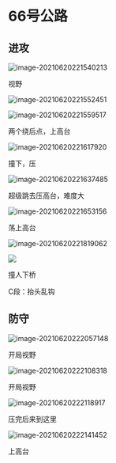 # 66号公路

## 进攻

![image-20210620221540213](http://image.trouvaille0198.top/image-20210620221540213.png)

视野

![image-20210620221552451](http://image.trouvaille0198.top/image-20210620221552451.png)

![image-20210620221559517](http://image.trouvaille0198.top/image-20210620221559517.png)

两个绕后点，上高台

![image-20210620221617920](http://image.trouvaille0198.top/image-20210620221617920.png)

撞下，压

![image-20210620221637485](http://image.trouvaille0198.top/image-20210620221637485.png)

超级跳去压高台，难度大

![image-20210620221653156](http://image.trouvaille0198.top/image-20210620221653156.png)

荡上高台

![image-20210620221819062](http://image.trouvaille0198.top/image-20210620221819062.png)

![](http://image.trouvaille0198.top/image-20210620221819062.png)

撞人下桥



C段：抬头乱钩

## 防守

![image-20210620222057148](http://image.trouvaille0198.top/image-20210620222057148.png)

开局视野

![image-20210620222108318](http://image.trouvaille0198.top/image-20210620222108318.png)

开局视野

![image-20210620222118917](http://image.trouvaille0198.top/image-20210620222118917.png)

压完后来到这里

![image-20210620222141452](http://image.trouvaille0198.top/image-20210620222141452.png)

上高台